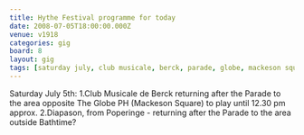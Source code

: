 ```yaml
---
title: Hythe Festival programme for today
date: 2008-07-05T18:00:00.000Z
venue: v1918
categories: gig
board: 8
layout: gig
tags: [saturday july, club musicale, berck, parade, globe, mackeson square, diapason, poperinge, parade, bathtime]
---
```

Saturday July 5th:  1.Club Musicale de Berck  returning after the Parade to the area opposite The Globe PH (Mackeson Square) to play until 12.30 pm approx.   2.Diapason, from Poperinge -  returning after the Parade to the area outside Bathtime?